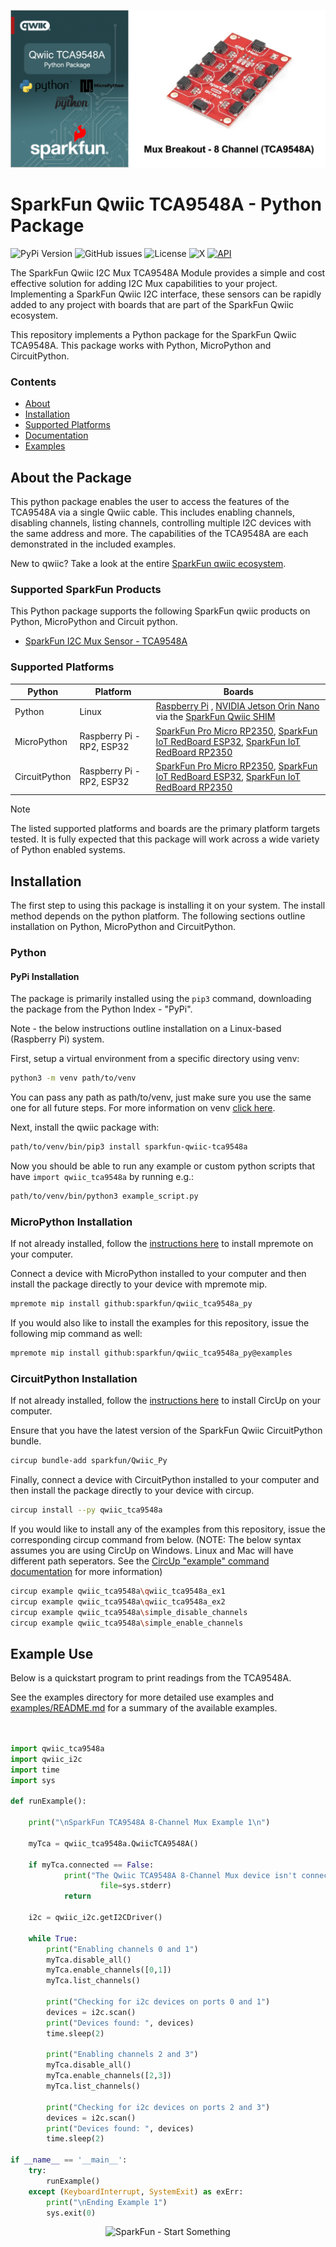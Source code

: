 ![Qwiic TCA9548A - Python Package](docs/images/gh-banner.png "qwiic TCA9548A Python Package")

# SparkFun Qwiic TCA9548A - Python Package

![PyPi Version](https://img.shields.io/pypi/v/sparkfun_qwiic_tca9548a)
![GitHub issues](https://img.shields.io/github/issues/sparkfun/qwiic_tca9548a_py)
![License](https://img.shields.io/github/license/sparkfun/qwiic_tca9548a_py)
![X](https://img.shields.io/twitter/follow/sparkfun)
[![API](https://img.shields.io/badge/API%20Reference-blue)](https://docs.sparkfun.com/qwiic_tca9548a_py/classqwiic__tca9548a_1_1_qwiic_t_c_a9548_a.html)

The SparkFun Qwiic I2C Mux TCA9548A Module provides a simple and cost effective solution for adding I2C Mux capabilities to your project. Implementing a SparkFun Qwiic I2C interface, these sensors can be rapidly added to any project with boards that are part of the SparkFun Qwiic ecosystem.

This repository implements a Python package for the SparkFun Qwiic TCA9548A. This package works with Python, MicroPython and CircuitPython.

### Contents

* [About](#about-the-package)
* [Installation](#installation)
* [Supported Platforms](#supported-platforms)
* [Documentation](https://docs.sparkfun.com/qwiic_tca9548a_py/classqwiic__tca9548a_1_1_qwiic_t_c_a9548_a.html)
* [Examples](#example-use)

## About the Package

This python package enables the user to access the features of the TCA9548A via a single Qwiic cable. This includes enabling channels, disabling channels, listing channels, controlling multiple I2C devices with the same address and more. The capabilities of the TCA9548A are each demonstrated in the included examples.

New to qwiic? Take a look at the entire [SparkFun qwiic ecosystem](https://www.sparkfun.com/qwiic).

### Supported SparkFun Products

This Python package supports the following SparkFun qwiic products on Python, MicroPython and Circuit python. 

* [SparkFun I2C Mux Sensor - TCA9548A](https://www.sparkfun.com/products/14685)

### Supported Platforms

| Python | Platform | Boards |
|--|--|--|
| Python | Linux | [Raspberry Pi](https://www.sparkfun.com/raspberry-pi-5-8gb.html) , [NVIDIA Jetson Orin Nano](https://www.sparkfun.com/nvidia-jetson-orin-nano-developer-kit.html) via the [SparkFun Qwiic SHIM](https://www.sparkfun.com/sparkfun-qwiic-shim-for-raspberry-pi.html) |
| MicroPython | Raspberry Pi - RP2, ESP32 | [SparkFun Pro Micro RP2350](https://www.sparkfun.com/sparkfun-pro-micro-rp2350.html), [SparkFun IoT RedBoard ESP32](https://www.sparkfun.com/sparkfun-iot-redboard-esp32-development-board.html), [SparkFun IoT RedBoard RP2350](https://www.sparkfun.com/sparkfun-iot-redboard-rp2350.html)
|CircuitPython | Raspberry Pi - RP2, ESP32 | [SparkFun Pro Micro RP2350](https://www.sparkfun.com/sparkfun-pro-micro-rp2350.html), [SparkFun IoT RedBoard ESP32](https://www.sparkfun.com/sparkfun-iot-redboard-esp32-development-board.html), [SparkFun IoT RedBoard RP2350](https://www.sparkfun.com/sparkfun-iot-redboard-rp2350.html)

> [!NOTE]
> The listed supported platforms and boards are the primary platform targets tested. It is fully expected that this package will work across a wide variety of Python enabled systems. 

## Installation 

The first step to using this package is installing it on your system. The install method depends on the python platform. The following sections outline installation on Python, MicroPython and CircuitPython.

### Python 

#### PyPi Installation

The package is primarily installed using the `pip3` command, downloading the package from the Python Index - "PyPi". 

Note - the below instructions outline installation on a Linux-based (Raspberry Pi) system.

First, setup a virtual environment from a specific directory using venv:
```sh
python3 -m venv path/to/venv
```
You can pass any path as path/to/venv, just make sure you use the same one for all future steps. For more information on venv [click here](https://docs.python.org/3/library/venv.html).

Next, install the qwiic package with:
```sh
path/to/venv/bin/pip3 install sparkfun-qwiic-tca9548a
```
Now you should be able to run any example or custom python scripts that have `import qwiic_tca9548a` by running e.g.:
```sh
path/to/venv/bin/python3 example_script.py
```

### MicroPython Installation
If not already installed, follow the [instructions here](https://docs.micropython.org/en/latest/reference/mpremote.html) to install mpremote on your computer.

Connect a device with MicroPython installed to your computer and then install the package directly to your device with mpremote mip.
```sh
mpremote mip install github:sparkfun/qwiic_tca9548a_py
```

If you would also like to install the examples for this repository, issue the following mip command as well:
```sh
mpremote mip install github:sparkfun/qwiic_tca9548a_py@examples
```

### CircuitPython Installation
If not already installed, follow the [instructions here](https://docs.circuitpython.org/projects/circup/en/latest/#installation) to install CircUp on your computer.

Ensure that you have the latest version of the SparkFun Qwiic CircuitPython bundle. 
```sh
circup bundle-add sparkfun/Qwiic_Py
```

Finally, connect a device with CircuitPython installed to your computer and then install the package directly to your device with circup.
```sh
circup install --py qwiic_tca9548a
```

If you would like to install any of the examples from this repository, issue the corresponding circup command from below. (NOTE: The below syntax assumes you are using CircUp on Windows. Linux and Mac will have different path seperators. See the [CircUp "example" command documentation](https://learn.adafruit.com/keep-your-circuitpython-libraries-on-devices-up-to-date-with-circup/example-command) for more information)

```sh
circup example qwiic_tca9548a\qwiic_tca9548a_ex1
circup example qwiic_tca9548a\qwiic_tca9548a_ex2
circup example qwiic_tca9548a\simple_disable_channels
circup example qwiic_tca9548a\simple_enable_channels
```

Example Use
 ---------------
Below is a quickstart program to print readings from the TCA9548A.

See the examples directory for more detailed use examples and [examples/README.md](https://github.com/sparkfun/qwiic_tca9548a_py/blob/main/examples/README.md) for a summary of the available examples.

```python


import qwiic_tca9548a
import qwiic_i2c
import time
import sys

def runExample():

    print("\nSparkFun TCA9548A 8-Channel Mux Example 1\n")
    
    myTca = qwiic_tca9548a.QwiicTCA9548A()

    if myTca.connected == False:
            print("The Qwiic TCA9548A 8-Channel Mux device isn't connected to the system. Please check your connection", \
                    file=sys.stderr)
            return

    i2c = qwiic_i2c.getI2CDriver()

    while True:
        print("Enabling channels 0 and 1")
        myTca.disable_all()
        myTca.enable_channels([0,1])
        myTca.list_channels()

        print("Checking for i2c devices on ports 0 and 1")
        devices = i2c.scan()
        print("Devices found: ", devices)
        time.sleep(2)
        
        print("Enabling channels 2 and 3")
        myTca.disable_all()
        myTca.enable_channels([2,3])
        myTca.list_channels()

        print("Checking for i2c devices on ports 2 and 3")
        devices = i2c.scan()
        print("Devices found: ", devices)
        time.sleep(2)

if __name__ == '__main__':
	try:
		runExample()
	except (KeyboardInterrupt, SystemExit) as exErr:
		print("\nEnding Example 1")
		sys.exit(0)

```
<p align="center">
<img src="https://cdn.sparkfun.com/assets/custom_pages/3/3/4/dark-logo-red-flame.png" alt="SparkFun - Start Something">
</p>
